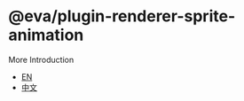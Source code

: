 # @eva/plugin-renderer-sprite-animation

More Introduction

- [EN](https://eva.js.org)
- [中文](https://eva-engine.gitee.io)

